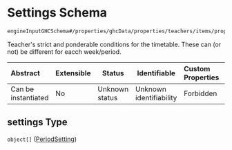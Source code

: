 # Settings Schema

```txt
engineInputGHCSchema#/properties/ghcData/properties/teachers/items/properties/settings
```

Teacher's strict and ponderable conditions for the timetable. These can (or not) be different for eacch week/period.


| Abstract            | Extensible | Status         | Identifiable            | Custom Properties | Additional Properties | Access Restrictions | Defined In                                                         |
| :------------------ | ---------- | -------------- | ----------------------- | :---------------- | --------------------- | ------------------- | ------------------------------------------------------------------ |
| Can be instantiated | No         | Unknown status | Unknown identifiability | Forbidden         | Allowed               | none                | [ghc.schema.json\*](../out/ghc.schema.json "open original schema") |

## settings Type

`object[]` ([PeriodSetting](ghc-properties-ghcdata-properties-teachers-teacher-properties-settings-periodsetting.md))
